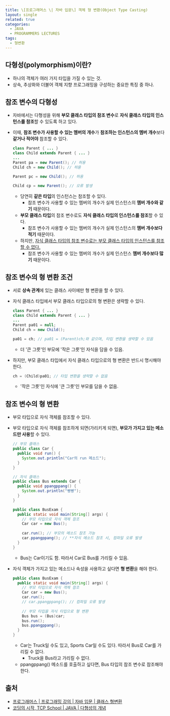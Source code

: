 ```yaml
---
title: \[프로그래머스 \| 자바 입문\] 객체 형 변환(Object Type Casting)
layout: single
related: true
categories:
  - JAVA
  - PROGRAMMERS LECTURES
tags:
  - 형변환
---
```


## 다형성(polymorphism)이란?
- 하나의 객체가 여러 가지 타입을 가질 수 있는 것.
- 상속, 추상화와 더불어 객체 지향 프로그래밍을 구성하는 중요한 특징 중 하나.

## 참조 변수의 다형성
- 자바에서는 다형성을 위해 **부모 클래스 타입의 참조 변수**로 **자식 클래스 타입의 인스턴스를 참조**할 수 있도록 하고 있다.
- 이때, **참조 변수가 사용할 수 있는 멤버의 개수**가 **참조하는 인스턴스의 멤버 개수**보다 **같거나 적어야** 참조할 수 있다. 

  ```java
  class Parent { ... }
  class Child extends Parent { ... }
  ...
  Parent pa = new Parent(); // 허용
  Child ch = new Child(); // 허용
  
  Parent pc = new Child(); // 허용
  
  Child cp = new Parent(); // 오류 발생
  ```
  - 당연히 **같은 타입**의 인스턴스는 참조할 수 있다.
    - 참조 변수가 사용할 수 있는 멤버의 개수가 실제 인스턴스의 **멤버 개수와 같기** 때문이다.
  - **부모 클래스 타입**의 참조 변수로도 **자식 클래스 타입의 인스턴스를 참조**할 수 있다.
    - 참조 변수가 사용할 수 있는 멤버의 개수가 실제 인스턴스의 **멤버 개수보다 적기** 때문이다.
  - 하지만, <u>자식 클래스 타입의 참조 변수로는 부모 클래스 타입의 인스턴스를 참조할 수 없다.</u>
    - 참조 변수가 사용할 수 있는 멤버의 개수가 실제 인스턴스 **멤버 개수보다 많기** 때문이다.
    
## 참조 변수의 형 변환 조건
- 서로 **상속 관계**에 있는 클래스 사이에만 형 변환을 할 수 있다.
- 자식 클래스 타입에서 부모 클래스 타입으로의 형 변환은 생략할 수 있다.
  
  ```java
  class Parent { ... }
  class Child extends Parent { ... }
  ...
  Parent pa01 = null;
  Child ch = new Child();
  
  pa01 = ch; // pa01 = (Parent)ch;와 같으며, 타입 변환을 생략할 수 있음
  ```
  - 더 '큰 그릇'인 부모에 '작은 그릇'인 자식을 담을 수 있음.
  
- 하지만, 부모 클래스 타입에서 자식 클래스 타입으로의 형 변환은 반드시 명시해야 한다.

  ```java
  ch = (Child)pa01; // 타입 변환을 생략할 수 없음
  ```
  - '작은 그릇'인 자식에 '큰 그릇'인 부모를 담을 수 없음.


## 참조 변수의 형 변환
- 부모 타입으로 자식 객체를 참조할 수 있다.
- 부모 타입으로 자식 객체를 참조하게 되면(가리키게 되면), **부모가 가지고 있는 메소드만 사용**할 수 있다.

  ```java
  // 부모 클래스
  public class Car {
    public void run() {
      System.out.println("Car의 run 메소드");
    }
  }
  
  // 자식 클래스
  public class Bus extends Car {
    public void ppangppang() {
      System.out.println("빵빵");
    }
  }
  
  public class BusExam {
    public static void main(String[] args) {
      // 부모 타입으로 자식 객체 참조
      Car car = new Bus(); 
      
      car.run(); // 부모의 메소드 참조 가능
      car.ppangppang(); // **자식 메소드 참조 시, 컴파일 오류 발생
    }
  }
  ```
  - Bus는 Car이기도 함. 따라서 Car로 Bus를 가리킬 수 있음.

- 자식 객체가 가지고 있는 메소드나 속성을 사용하고 싶다면 **형 변환**을 해야 한다.

  ```java
  public class BusExam {
    public static void main(String[] args) {
      // 부모 타입으로 자식 객체 참조
      Car car = new Bus(); 
      car.run();
      // car.ppangppang(); // 컴파일 오류 발생
      
      // 부모 타입을 자식 타입으로 형 변환
      Bus bus = (Bus)car;
      bus.run();
      bus.ppangppang();
    }
  }
  ```
  - Car는 Truck일 수도 있고, Sports Car일 수도 있다. 따라서 Bus로 Car를 가리킬 수 없다.
    - Truck을 Bus라고 가리킬 수 없다.
  - ppangppang() 메소드를 호출하고 싶다면, Bus 타입의 참조 변수로 참조해야 한다.
 
## 출처
- [프로그래머스 \| 프로그래밍 강의 \| 자바 입문 \| 클래스 형변환](https://programmers.co.kr/learn/courses/5/lessons/193)
- [코딩의 시작, TCP School \| JAVA \| 다형성의 개념](https://www.tcpschool.com/java/java_polymorphism_concept)
